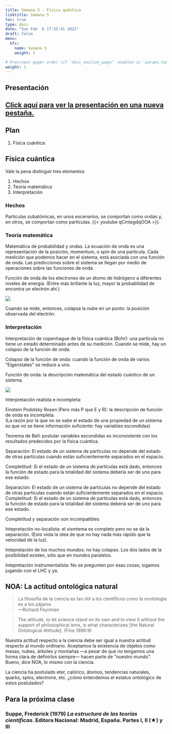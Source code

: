 ```yaml
---
title: Semana 5 - Física quántica
linktitle: Semana 5 
toc: true
type: docs
date: "Sun Feb  6 17:35:41 2022"
draft: false
menu:
  hfc:
    name: Semana 5
    weight: 5

# Prev/next pager order (if `docs_section_pager` enabled in `params.toml`)
weight: 1
---
```

## Presentación


<a href="https://jcunisabana.github.io/filociencia/4.html#/" target="_blank">Click aquí para ver la presentación en una nueva pestaña.</a>
---


## Plan


1.  Física cuántica:


## Física cuántica

Vale la pena distinguir tres elementos

1.  Hechos
2.  Teoría matemática
3.  Interpretación

### Hechos


Partículas subatómicas, en unos escenarios, se comportan como ondas y, en otros, se comportan como partículas.
{{< youtube qCmtegdqOOA >}}



### Teoría matemática


Matemática de probabilidad y ondas. La ecuación de onda es una representación de la posición, momentum, o spin de una partícula. Cada medición que podemos hacer en el sistema, está asociada con una función de onda. Las predicciones sobre el sistema se llegan por medio de operaciones sobre las funciones de onda.

Función de onda de los electrones de un átomo de hidrógeno a diferentes niveles de energía. (Entre más brillante la luz, mayor la probabilidad de encontra un electrón ahí.)

![](https://upload.wikimedia.org/wikipedia/commons/e/e7/Hydrogen_Density_Plots.png)

Cuando se mide, entonces, colapsa la nube en un punto: la posición observada del electrón.

### Interpretación


Interpretación de copenhague de la física cuántica (Bohr): una partícula no tiene un estado determinado antes de su medición. Cuando se mide, hay un colapso de la función de onda.

Colapso de la función de onda: cuando la función de onda de varios "Eigenstates" se reduce a uno.

Función de onda: la descripción matemática del estado cuántico de un sistema.


![](https://pbs.twimg.com/media/Cpr5VrOUIAETude.j)

Interpretación realista e incompleta:

Einstein Podolsky Rosen (Pero más P que E y R): la descripción de función de onda es incompleta.  
(La razón por la que no se sabe el estado de una propiedad de un sistema es que no se tiene información suficiente: hay variables escondidas)  

Teorema de Bell: postular variables escondidas es inconsistente con los resultados predecidos por la física cuántica.


Separación: El estado de un sistema de partículas no depende del estado de otras partículas cuando están suficientemente separados en el espacio.

Completitud: Si el estado de un sistema de partículas está dado, entonces la función de estado para la totalidad del sistema debería ser de uno para ese estado.

Separación: El estado de un sistema de partículas no depende del estado de otras partículas cuando están suficientemente separados en el espacio.  
Completitud: Si el estado de un sistema de partículas está dado, entonces la función de estado para la totalidad del sistema debería ser de uno para ese estado.

Completitud y separación son incompatibles

Intepretación no-localista: el sismtema es completo pero no se da la separación. (Esto viola la idea de que no hay nada más rápido que la velocidad de la luz).

Intepretación de los muchos mundos: no hay colapso. Los dos lados de la posibilidad existen, sólo que en mundos paralelos.

Intepretación instrumentalista: No se pregunten por esas cosas; sigamos jugando con el LHC y ya.

## NOA: La actitud ontológica natural

> La filosofía de la ciencia es tan útil a los científicos como la ornitología es a los pájaros  
> —Richard Feynman

> The attitude, to let science stand on its own and to view it without the support of philosophical isms, is what characterizes \[the Natural Ontological Attitude\]. (Fine 1986:9)

Nuestra actitud respecto a la ciencia debe ser igual a nuestra actitud respecto al mundo ordinario. Aceptamos la existencia de objetos como mesas, nubes, árboles y montañas —a pesar de que no tengamos una forma clara de definirlos siempre— hacen parte de "nuestro mundo". Bueno, dice NOA, lo mismo con la ciencia.

La ciencia ha postulado eter, calórico, átomos, tendencias naturales, quarks, spins, electrone, etc. ¿cómo entendemos el estatus ontológico de estos postulados?

## Para la próxima clase

### Suppe, Frederick (1979) _La estructura de las teorías científicas_. Editora Nacional: Madrid, España. Partes I, II (★) y III
